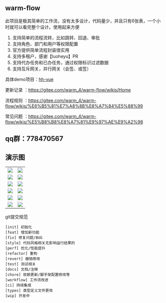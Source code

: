 ## warm-flow

此项目是极其简单的工作流，没有太多设计，代码量少，并且只有6张表，一个小时就可以看完整个设计。使用起来方便

1. 支持简单的流程流转，比如跳转、回退、审批
2. 支持角色、部门和用户等权限配置
3. 官方提供简单流程封装很实用
4. 支持多租户，感谢【luoheyu】PR
5. 支持代办任务和已办任务，通过权限标识过滤数据  
6. 支持互斥网关，并行网关（会签、或签）

具体demo项目：[hh-vue](https://gitee.com/min290/hh-vue)

更新记录 ：https://gitee.com/warm_4/warm-flow/wikis/Home

流程规则 ：https://gitee.com/warm_4/warm-flow/wikis/%E6%B5%81%E7%A8%8B%E8%A7%84%E5%88%99

常见问题 ：https://gitee.com/warm_4/warm-flow/wikis/%E5%B8%B8%E8%A7%81%E9%97%AE%E9%A2%98

## qq群：778470567

## 演示图
<table>
    <tr>
        <td><img src="https://foruda.gitee.com/images/1695188710491521077/57d6b8a4_2218307.png"/></td>
        <td><img src="https://foruda.gitee.com/images/1695188762398536520/4730fe3b_2218307.png"/></td>
    </tr>
    <tr>
        <td><img src="https://foruda.gitee.com/images/1695188769430380611/91b05a8d_2218307.png"/></td>
        <td><img src="https://foruda.gitee.com/images/1695188776587670207/9a188f9f_2218307.png"/></td>
    </tr>
    <tr>
        <td><img src="https://foruda.gitee.com/images/1695188998289095833/73611acd_2218307.png"/></td>
        <td><img src="https://foruda.gitee.com/images/1695189024771234344/996d356d_2218307.png"/></td>
    </tr>
    <tr>
        <td><img src="https://foruda.gitee.com/images/1681544763299393774/a25d33ab_2218307.png"/></td>
        <td><img src="https://foruda.gitee.com/images/1685245304110972083/31a9105d_2218307.png"/></td>
    </tr>
    <tr>
        <td><img src="https://foruda.gitee.com/images/1685418370349267839/f70e5589_2218307.png"/></td>
        <td><img src="https://foruda.gitee.com/images/1685418217810487859/02883c8c_2218307.png"/></td>
    </tr>
    <tr>
        <td><img src="https://foruda.gitee.com/images/1685418386450207624/90327020_2218307.png"/></td>
        <td><img src="https://foruda.gitee.com/images/1695189066903331422/09213a2c_2218307.png"/></td>
    </tr>
</table>



git提交规范

    [init] 初始化  
    [feat] 增加新功能  
    [fix] 修复问题/BUG  
    [style] 代码风格相关无影响运行结果的  
    [perf] 优化/性能提升  
    [refactor] 重构  
    [revert] 撤销修改  
    [test] 测试相关  
    [docs] 文档/注释  
    [chore] 依赖更新/脚手架配置修改等  
    [workflow] 工作流改进  
    [ci] 持续集成  
    [types] 类型定义文件更改  
    [wip] 开发中
